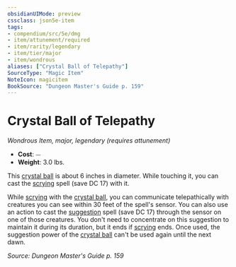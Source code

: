 ```yaml
---
obsidianUIMode: preview
cssclass: json5e-item
tags:
- compendium/src/5e/dmg
- item/attunement/required
- item/rarity/legendary
- item/tier/major
- item/wondrous
aliases: ["Crystal Ball of Telepathy"]
SourceType: "Magic Item"
NoteIcon: magicitem
BookSource: "Dungeon Master's Guide p. 159"
---
```

# Crystal Ball of Telepathy
*Wondrous Item, major, legendary (requires attunement)*  

- **Cost**: ⏤
- **Weight**: 3.0 lbs.

This [crystal ball](/2-Mechanics/CLI/items/crystal-ball.md) is about 6 inches in diameter. While touching it, you can cast the [scrying](/2-Mechanics/CLI/spells/scrying.md) spell (save DC 17) with it.

While [scrying](/2-Mechanics/CLI/spells/scrying.md) with the [crystal ball](/2-Mechanics/CLI/items/crystal-ball.md), you can communicate telepathically with creatures you can see within 30 feet of the spell's sensor. You can also use an action to cast the [suggestion](/2-Mechanics/CLI/spells/suggestion.md) spell (save DC 17) through the sensor on one of those creatures. You don't need to concentrate on this suggestion to maintain it during its duration, but it ends if [scrying](/2-Mechanics/CLI/spells/scrying.md) ends. Once used, the suggestion power of the [crystal ball](/2-Mechanics/CLI/items/crystal-ball.md) can't be used again until the next dawn.

*Source: Dungeon Master's Guide p. 159*